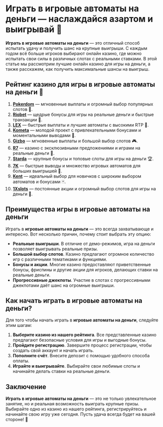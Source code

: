 # Играть в игровые автоматы на деньги — наслаждайся азартом и выигрывай 🎰

**Играть в игровые автоматы на деньги** — это отличный способ испытать удачу и получить шанс на крупные выигрыши. С каждым годом всё больше игроков выбирают онлайн казино, где можно испытать свои силы в различных слотах с реальными ставками. В этой статье мы рассмотрим лучшие онлайн казино для игры на деньги, а также расскажем, как получить максимальные шансы на выигрыш.

## Рейтинг казино для игры в игровые автоматы на деньги 🎯

1. **[Pokerdom](https://brandplay.link/4k77v2yx)** — мгновенные выплаты и огромный выбор популярных слотов 🎲.
2. **[Riobet](https://brandplay.link/7xBLTPyj)** — щедрые бонусы для игры на реальные деньги и быстрые транзакции 🎁.
3. **[LEX](https://brandplay.link/zW4hdDFV)** — быстрые выплаты и лучшие автоматы с высокими RTP 💸.
4. **[Kometa](https://brandplay.link/8ZymQJV8)** — молодой проект с привлекательными бонусами и моментальными выводами 🌟.
5. **[Gizbo](https://brandplay.link/bprXw4YV)** — мгновенные выплаты и большой выбор слотов 🎮.
6. **[R7](https://brandplay.link/bMd3Yjsw)** — казино с эксклюзивными предложениями и играми на реальные деньги 🎰.
7. **[Starda](https://brandplay.link/fB7xwRFL)** — крупные бонусы и топовые слоты для игры на деньги 🏆.
8. **[7K](https://brandplay.link/BvQyFShp)** — быстрые выводы и множество игровых автоматов для больших выигрышей 🎉.
9. **[Kent](https://brandplay.link/Fv2WP3js)** — идеальный выбор для новичков с широким выбором автоматов и бонусами 🃏.
10. **[1Xslots](https://brandplay.link/hSB1khtr)** — постоянные акции и огромный выбор слотов для игры на деньги 🎰.

## Преимущества игры в игровые автоматы на деньги

Играть в **игровые автоматы на деньги** — это всегда захватывающе и интересно. Вот несколько причин, почему стоит выбрать эту опцию:

- **Реальные выигрыши**. В отличие от демо-режимов, игра на деньги позволяет выигрывать реальные призы.
- **Большой выбор слотов**. Казино предлагают огромное количество игр с различными тематиками и функциями.
- **Бонусы и акции**. Многие казино предоставляют приветственные бонусы, фриспины и другие акции для игроков, делающих ставки на реальные деньги.
- **Прогрессивные джекпоты**. Участие в слотах с прогрессивными джекпотами даёт шанс на огромные выигрыши.

## Как начать играть в игровые автоматы на деньги?

Для того чтобы начать играть в **игровые автоматы на деньги**, следуйте этим шагам:

1. **Выберите казино из нашего рейтинга**. Все представленные казино предлагают безопасные условия для игры и выгодные бонусы.
2. **Пройдите регистрацию**. Завершите процесс регистрации, чтобы создать свой аккаунт и начать играть.
3. **Пополните счёт**. Внесите депозит с помощью удобного способа оплаты.
4. **Играйте и выигрывайте**. Выбирайте свои любимые слоты и начинайте делать ставки на реальные деньги.

## Заключение

**Играть в игровые автоматы на деньги** — это не только увлекательное занятие, но и реальная возможность выиграть крупные призы. Выбирайте одно из казино из нашего рейтинга, регистрируйтесь и начинайте свою игру уже сегодня. Пусть удача всегда будет на вашей стороне! 🎰

